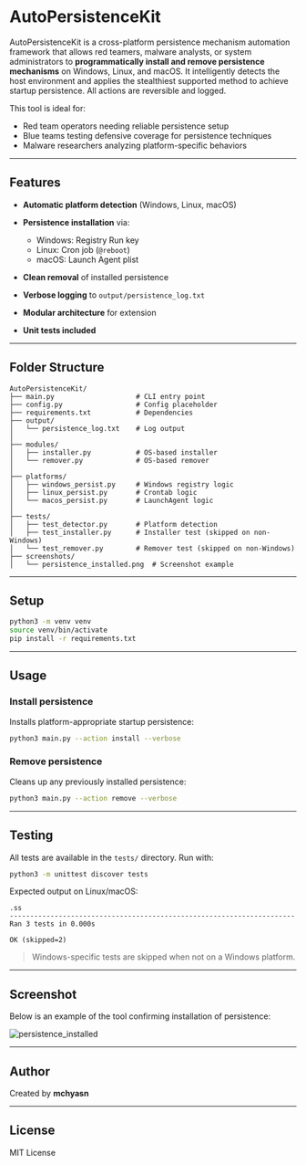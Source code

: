 # AutoPersistenceKit

AutoPersistenceKit is a cross-platform persistence mechanism automation framework that allows red teamers, malware analysts, or system administrators to **programmatically install and remove persistence mechanisms** on Windows, Linux, and macOS. It intelligently detects the host environment and applies the stealthiest supported method to achieve startup persistence. All actions are reversible and logged.

This tool is ideal for:

* Red team operators needing reliable persistence setup
* Blue teams testing defensive coverage for persistence techniques
* Malware researchers analyzing platform-specific behaviors

---

## Features

* **Automatic platform detection** (Windows, Linux, macOS)
* **Persistence installation** via:

  * Windows: Registry Run key
  * Linux: Cron job (`@reboot`)
  * macOS: Launch Agent plist
* **Clean removal** of installed persistence
* **Verbose logging** to `output/persistence_log.txt`
* **Modular architecture** for extension
* **Unit tests included**

---

## Folder Structure

```
AutoPersistenceKit/
├── main.py                    # CLI entry point
├── config.py                  # Config placeholder
├── requirements.txt           # Dependencies
├── output/
│   └── persistence_log.txt    # Log output
│
├── modules/
│   ├── installer.py           # OS-based installer
│   └── remover.py             # OS-based remover
│
├── platforms/
│   ├── windows_persist.py     # Windows registry logic
│   ├── linux_persist.py       # Crontab logic
│   └── macos_persist.py       # LaunchAgent logic
│
├── tests/
│   ├── test_detector.py       # Platform detection
│   ├── test_installer.py      # Installer test (skipped on non-Windows)
│   └── test_remover.py        # Remover test (skipped on non-Windows)
├── screenshots/
│   └── persistence_installed.png  # Screenshot example
```

---

## Setup

```bash
python3 -m venv venv
source venv/bin/activate
pip install -r requirements.txt
```

---

## Usage

### Install persistence

Installs platform-appropriate startup persistence:

```bash
python3 main.py --action install --verbose
```

### Remove persistence

Cleans up any previously installed persistence:

```bash
python3 main.py --action remove --verbose
```

---

## Testing

All tests are available in the `tests/` directory.
Run with:

```bash
python3 -m unittest discover tests
```

Expected output on Linux/macOS:

```
.ss
----------------------------------------------------------------------
Ran 3 tests in 0.000s

OK (skipped=2)
```

> Windows-specific tests are skipped when not on a Windows platform.

---

## Screenshot

Below is an example of the tool confirming installation of persistence:

![persistence\_installed](screenshots/persistence_installed.png)

---

## Author

Created by **mchyasn**

---

## License

MIT License
